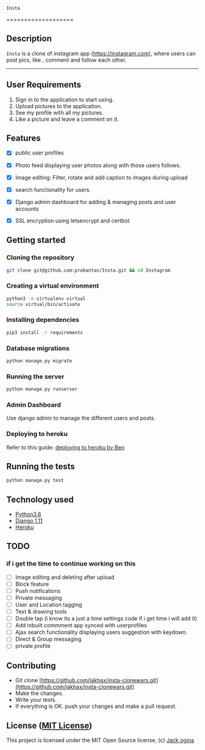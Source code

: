     Insta
===================
## Description
```Insta``` is a clone of instagram app (https://instagram.com), where users can post  pics, like , comment and follow each other.

------------------------------------------------------------------------

## User Requirements

1. Sign in to the application to start using.
2. Upload  pictures to the application.
3. See my profile with all my pictures.
5. Like a picture and leave a comment on it.

## Features

+ [x] public user profiles
+ [x] Photo feed displaying user photos along with those users follows.
+ [x] Image editing: Filter, rotate and add caption to images during upload
+ [x] search functionality for users.
+ [x] Django admin dashboard for adding & managing posts and user accounts
+ [x] SSL encryption using letsencrypt and certbot


## Getting started




### Cloning the repository
```bash
git clone git@github.com:probantan/Insta.git && cd Instagram
```

### Creating a virtual environment

```bash
python3 -m virtualenv virtual
source virtual/bin/activate
```
### Installing dependencies
```bash
pip3 install -r requirements
```


### Database migrations

```bash
python manage.py migrate
```

### Running the server 
```bash
python manage.py runserver
```

### Admin Dashboard
Use django admin to manage the different users and posts.

### Deploying to heroku
Refer to this guide: [deploying to heroku by Ben](https://gist.github.com/Benard18/01e28cfbd911f87c7df8ee33cbdaa593)

## Running the tests
```bash
python manage.py test
```




## Technology used

* [Python3.6](https://www.python.org/)
* [Django 1.11](https://www.djangoproject.com/)
* [Heroku](https://heroku.com)

## TODO 
### if i get the time to continue working on this
+ [ ] Image editing and deleting after upload
+ [ ] Block feature
+ [ ] Push notifications
+ [ ] Private messaging
+ [ ] User and Location tagging
+ [ ] Text & drawing tools
+ [ ] Double tap (i know its a just a time settings code if i get time i will add it)
+ [ ] Add inbuilt commment app synced with userprofiles
+ [ ] Ajax search functionality displaying users suggestion with keydown.
+ [ ] Direct & Group messaging
+ [ ] private profile

## Contributing

- Git clone [https://github.com/jakhax/insta-clonewars.git](https://github.com/jakhax/insta-clonewars.git) 
- Make the changes.
- Write your tests.
- If everything is OK. push your changes and make a pull request.

## License ([MIT License](http://choosealicense.com/licenses/mit/))
This project is licensed under the MIT Open Source license, (c) [Jack ogina](https://github.com/jakhax)